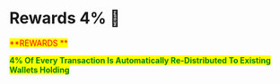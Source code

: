 # Rewards  4% 🚀

<mark style="color:red;">**REWARDS **</mark>

<mark style="color:green;">**4% Of Every Transaction Is Automatically Re-Distributed To Existing Wallets Holding**</mark>
